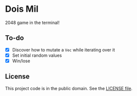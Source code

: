 # Dois Mil

2048 game in the terminal!

## To-do

- [x] Discover how to mutate a `Vec` while iterating over it
- [x] Set initial random values
- [x] Win/lose

## License

This project code is in the public domain. See the [LICENSE file][1].

[1]: https://github.com/Nhanderu/dois-mil/blob/master/LICENSE
